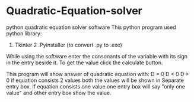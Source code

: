 # Quadratic-Equation-solver
python quadratic equation solver software 
This python program used python library: 
   1. Tkinter 
   2 .Pyinstaller (to convert .py to .exe)
 
While using the software enter the consonants of the variable with its sign in the entry beside it. 
To get the value click the calculate button.

This program will show answer of quadratic equation with:
                                                        D = 0 
                                                        D < 0
                                                        D > 0 
if equation consists 2 values both the values will be shown in Separate entry box. if equation consists one value one entry box will say "only one value" and other entry box show the value. 
